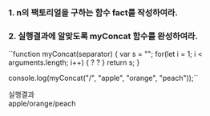 ### 1. n의 팩토리얼을 구하는 함수 fact를 작성하여라.<br>


### 2. 실행결과에 알맞도록 myConcat 함수를 완성하여라. <br>

``function myConcat(separator)
{
	var s = "";
	for(let i = 1; i < arguments.length; i++)
	{
		?
		?
	}
	return s;
}

console.log(myConcat("/", "apple", "orange", "peach"));``

실행결과<br>
apple/orange/peach